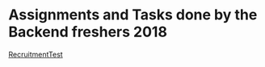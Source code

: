 # Assignments and Tasks done by the Backend freshers 2018

[RecruitmentTest](https://github.com/Polaris000/BackendJuniorProjects/tree/master/Recruitment_Test)
